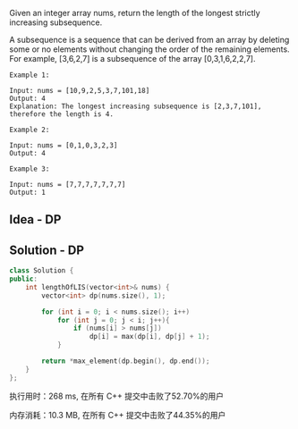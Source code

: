 Given an integer array nums, return the length of the longest strictly increasing subsequence.

A subsequence is a sequence that can be derived from an array by deleting some or no elements without changing the order of the remaining elements. For example, [3,6,2,7] is a subsequence of the array [0,3,1,6,2,2,7].
 
```
Example 1:

Input: nums = [10,9,2,5,3,7,101,18]
Output: 4
Explanation: The longest increasing subsequence is [2,3,7,101], therefore the length is 4.

Example 2:

Input: nums = [0,1,0,3,2,3]
Output: 4

Example 3:

Input: nums = [7,7,7,7,7,7,7]
Output: 1
```

## Idea - DP

## Solution - DP

```c++
class Solution {
public:
    int lengthOfLIS(vector<int>& nums) {
        vector<int> dp(nums.size(), 1);

        for (int i = 0; i < nums.size(); i++)
            for (int j = 0; j < i; j++){
                if (nums[i] > nums[j])
                    dp[i] = max(dp[i], dp[j] + 1);
            }

        return *max_element(dp.begin(), dp.end());
    }
};
```

执行用时：268 ms, 在所有 C++ 提交中击败了52.70%的用户

内存消耗：10.3 MB, 在所有 C++ 提交中击败了44.35%的用户
